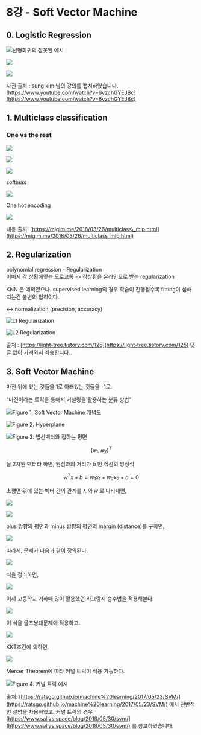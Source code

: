 # 8강 - Soft Vector Machine

## 0. Logistic Regression

![&#xC120;&#xD615;&#xD68C;&#xADC0;&#xC758; &#xC798;&#xBABB;&#xB41C; &#xC608;&#xC2DC;](.gitbook/assets/image%20%284%29.png)

![](.gitbook/assets/screen-shot-2021-02-17-at-10.56.55-am.png)

![](.gitbook/assets/screen-shot-2021-02-17-at-10.56.46-am.png)

사진 출처 : sung kim 님의 강의를 캡쳐하였습니다. [https://www.youtube.com/watch?v=6vzchGYEJBc](https://www.youtube.com/watch?v=6vzchGYEJBc)

## 1. Multiclass classification

### One vs the rest <a id="one-vs-the-rest"></a>

![](.gitbook/assets/screen-shot-2021-02-17-at-10.44.43-am.png)

![](.gitbook/assets/image%20%2813%29.png)

![](.gitbook/assets/screen-shot-2021-02-17-at-10.45.21-am.png)

softmax

![](.gitbook/assets/screen-shot-2021-02-17-at-10.45.47-am.png)

One hot encoding

![](.gitbook/assets/screen-shot-2021-02-17-at-10.46.18-am.png)

내용 출처: [https://mjgim.me/2018/03/26/multiclass\_mlp.html](https://mjgim.me/2018/03/26/multiclass_mlp.html)

## 2. Regularization

polynomial regression - Regularization  
이미지 각 상황에맞는 도로교통 -&gt; 각상황을 온라인으로 받는 regularization

KNN 은 예외였으나. supervised learning의 경우 학습이 진행될수록 fitting이 심해지는건 불변의 법칙이다.

&lt;-&gt; normalization \(precision, accuracy\)

![L1 Regularization](.gitbook/assets/image%20%286%29.png)

![L2 Regularization](.gitbook/assets/image%20%2814%29.png)

출처 : [https://light-tree.tistory.com/125](https://light-tree.tistory.com/125) 댓글 없이 가져와서 죄송합니다..



## 3. Soft Vector Machine

마진 위에 있는 것들을 1로 아래있는 것들을 -1로. 

"마진이라는 트릭을 통해서 커널링을 활용하는 분류 방법"

![Figure 1, Soft Vector Machine &#xAC1C;&#xB150;&#xB3C4; ](.gitbook/assets/image%20%289%29.png)



![Figure 2. Hyperplane](https://miro.medium.com/max/1558/1*-N3bTfRCpDk0MyVgVm_0PA.png)

![Figure 3. &#xBC95;&#xC120;&#xBCA1;&#xD130;&#xC640; &#xC811;&#xD558;&#xB294; &#xD3C9;&#xBA74;](.gitbook/assets/screen-shot-2021-02-17-at-9.29.06-am.png)

$$
(𝑤_{1},𝑤_{2})^T
$$

을 2차원 벡터라 하면, 원점과의 거리가 b 인 직선의 방정식 

$$
w^Tx+b=w_1x_1+w_2x_2+b=0
$$

초평면 위에 있는 벡터 간의 관계를 λ 와 𝑤 로 나타내면,

![](.gitbook/assets/image%20%2812%29.png)

![](.gitbook/assets/image%20%2810%29.png)

plus 방향의 평면과 minus 방향의 평면의 margin \(distance\)를 구하면,

![](.gitbook/assets/image%20%2811%29.png)

따라서, 문제가 다음과 같이 정의된다.

![](.gitbook/assets/image%20%282%29.png)

식을 정리하면, 

![](.gitbook/assets/image%20%2815%29.png)

이제 고등학교 기하때 많이 활용했던 라그랑지 승수법을 적용해본다. 

![](.gitbook/assets/image%20%287%29.png)

이 식을 울프쌍대문제에 적용하고. 

![](.gitbook/assets/image%20%285%29.png)

KKT조건에 의하면. 

![](.gitbook/assets/screen-shot-2021-02-17-at-9.47.56-am.png)

Mercer Theorem에 따라 커널 트릭이 적용 가능하다. 

![Figure 4. &#xCEE4;&#xB110; &#xD2B8;&#xB9AD; &#xC608;&#xC2DC;](.gitbook/assets/image%20%283%29.png)

출처: [https://ratsgo.github.io/machine%20learning/2017/05/23/SVM/](https://ratsgo.github.io/machine%20learning/2017/05/23/SVM/) 에서 전반적인 설명을 차용하였고. 커널 트릭의 경우  
[https://www.sallys.space/blog/2018/05/30/svm/](https://www.sallys.space/blog/2018/05/30/svm/) 를 참고하였습니다. 


